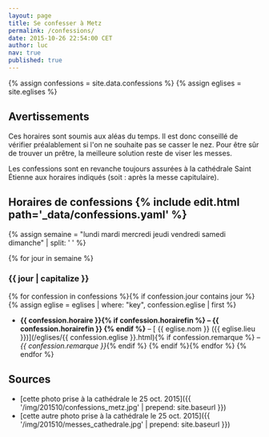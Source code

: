 ```yaml
---
layout: page
title: Se confesser à Metz
permalink: /confessions/
date: 2015-10-26 22:54:00 CET
author: luc
nav: true
published: true
---
```


{% assign confessions = site.data.confessions %}
{% assign eglises = site.eglises %}

## Avertissements
Ces horaires sont soumis aux aléas du temps. Il est donc conseillé de vérifier préalablement si l'on ne souhaite pas se casser le nez. Pour être sûr de trouver un prêtre, la meilleure solution reste de viser les messes.

Les confessions sont en revanche toujours assurées à la cathédrale Saint Étienne aux horaires indiqués (soit : après la messe capitulaire).

<h2>Horaires de confessions <span class="source">{% include edit.html path='_data/confessions.yaml' %}</span></h2>

{% assign semaine = "lundi mardi mercredi jeudi vendredi samedi dimanche" | split: ' ' %}

{% for jour in semaine %}
### {{ jour | capitalize }}
{% for confession in confessions %}{% if confession.jour contains jour %}
{% assign eglise = eglises | where: "key", confession.eglise | first %}
- <strong>{{ confession.horaire }}{% if confession.horairefin  %} – {{ confession.horairefin }} {% endif %}</strong> – [<i class="fa fa-map-marker"></i> {{ eglise.nom }} ({{ eglise.lieu }})](/eglises/{{ confession.eglise }}.html){% if confession.remarque %}<em> – {{ confession.remarque }}</em>{% endif %}
{% endif %}{% endfor %}
{% endfor %}


## Sources

- [cette photo prise à la cathédrale le 25 oct. 2015]({{ '/img/201510/confessions_metz.jpg' | prepend: site.baseurl }})
- [cette autre photo prise à la cathédrale le 25 oct. 2015]({{ '/img/201510/messes_cathedrale.jpg' | prepend: site.baseurl }})
